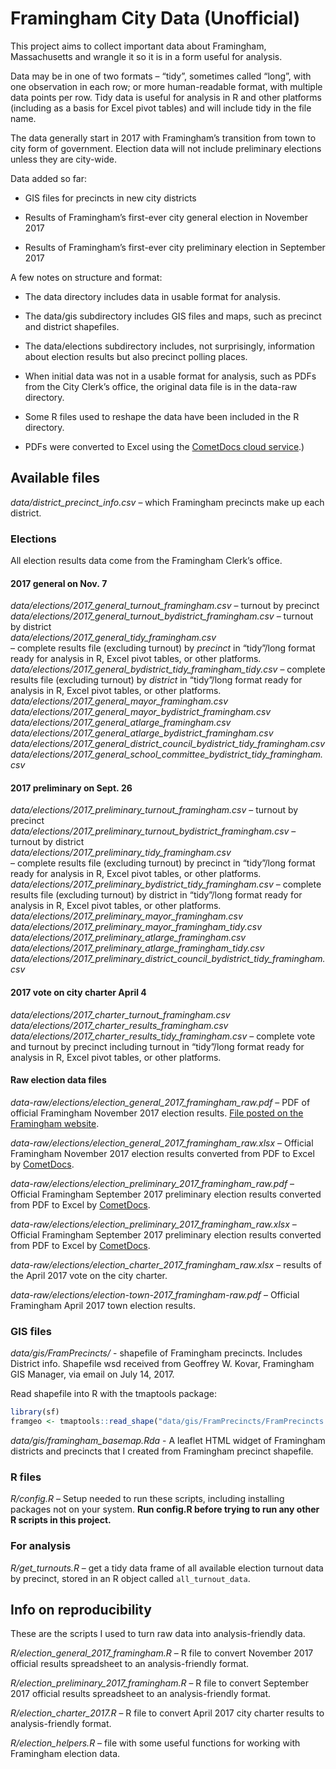 Framingham City Data (Unofficial)
================

This project aims to collect important data about Framingham,
Massachusetts and wrangle it so it is in a form useful for analysis.

Data may be in one of two formats – “tidy”, sometimes called “long”,
with one observation in each row; or more human-readable format, with
multiple data points per row. Tidy data is useful for analysis in R and
other platforms (including as a basis for Excel pivot tables) and will
include tidy in the file name.

The data generally start in 2017 with Framingham’s transition from town
to city form of government. Election data will not include preliminary
elections unless they are city-wide.

Data added so far:

  - GIS files for precincts in new city districts

  - Results of Framingham’s first-ever city general election in November
    2017

  - Results of Framingham’s first-ever city preliminary election in
    September 2017

A few notes on structure and format:

  - The data directory includes data in usable format for analysis.

  - The data/gis subdirectory includes GIS files and maps, such as
    precinct and district shapefiles.

  - The data/elections subdirectory includes, not surprisingly,
    information about election results but also precinct polling places.

  - When initial data was not in a usable format for analysis, such as
    PDFs from the City Clerk’s office, the original data file is in the
    data-raw directory.

  - Some R files used to reshape the data have been included in the R
    directory.

  - PDFs were converted to Excel using the [CometDocs cloud
    service](https://www.cometdocs.com/).)

## Available files

*data/district\_precinct\_info.csv* – which Framingham precincts make up
each district.

### Elections

All election results data come from the Framingham Clerk’s office.

#### 2017 general on Nov. 7

*data/elections/2017\_general\_turnout\_framingham.csv* – turnout by
precinct <br />
*data/elections/2017\_general\_turnout\_bydistrict\_framingham.csv* –
turnout by district <br />
*data/elections/2017\_general\_tidy\_framingham.csv* <br /> – complete
results file (excluding turnout) by *precinct* in “tidy”/long format
ready for analysis in R, Excel pivot tables, or other platforms. <br />
*data/elections/2017\_general\_bydistrict\_tidy\_framingham\_tidy.csv* –
complete results file (excluding turnout) by *district* in “tidy”/long
format ready for analysis in R, Excel pivot tables, or other
platforms.<br /> *data/elections/2017\_general\_mayor\_framingham.csv*
<br />
*data/elections/2017\_general\_mayor\_bydistrict\_framingham.csv*<br />
*data/elections/2017\_general\_atlarge\_framingham.csv* <br />
*data/elections/2017\_general\_atlarge\_bydistrict\_framingham.csv*
<br />
*data/elections/2017\_general\_district\_council\_bydistrict\_tidy\_framingham.csv*
<br />
*data/elections/2017\_general\_school\_committee\_bydistrict\_tidy\_framingham.csv*

#### 2017 preliminary on Sept. 26

*data/elections/2017\_preliminary\_turnout\_framingham.csv* – turnout by
precinct <br />
*data/elections/2017\_preliminary\_turnout\_bydistrict\_framingham.csv*
– turnout by district <br />
*data/elections/2017\_preliminary\_tidy\_framingham.csv* <br /> –
complete results file (excluding turnout) by precinct in “tidy”/long
format ready for analysis in R, Excel pivot tables, or other platforms.
*data/elections/2017\_preliminary\_bydistrict\_tidy\_framingham.csv* –
complete results file (excluding turnout) by district in “tidy”/long
format ready for analysis in R, Excel pivot tables, or other
platforms.<br />
*data/elections/2017\_preliminary\_mayor\_framingham.csv* <br />
*data/elections/2017\_preliminary\_mayor\_framingham\_tidy.csv* <br />
*data/elections/2017\_preliminary\_atlarge\_framingham.csv* <br />
*data/elections/2017\_preliminary\_atlarge\_framingham\_tidy.csv* <br />
*data/elections/2017\_preliminary\_district\_council\_bydistrict\_tidy\_framingham.csv*

#### 2017 vote on city charter April 4

*data/elections/2017\_charter\_turnout\_framingham.csv*<br />
*data/elections/2017\_charter\_results\_framingham.csv*<br />
*data/elections/2017\_charter\_results\_tidy\_framingham.csv* – complete
vote and turnout by precinct including turnout in “tidy”/long format
ready for analysis in R, Excel pivot tables, or other platforms.

#### Raw election data files

*data-raw/elections/election\_general\_2017\_framingham\_raw.pdf* – PDF
of official Framingham November 2017 election results. [File posted on
the Framingham
website](http://www.framinghamma.gov/DocumentCenter/View/28924).

*data-raw/elections/election\_general\_2017\_framingham\_raw.xlsx* –
Official Framingham November 2017 election results converted from PDF to
Excel by [CometDocs](https://www.cometdocs.com/).

*data-raw/elections/election\_preliminary\_2017\_framingham\_raw.pdf* –
Official Framingham September 2017 preliminary election results
converted from PDF to Excel by [CometDocs](https://www.cometdocs.com/).

*data-raw/elections/election\_preliminary\_2017\_framingham\_raw.xlsx* –
Official Framingham September 2017 preliminary election results
converted from PDF to Excel by [CometDocs](https://www.cometdocs.com/).

*data-raw/elections/election\_charter\_2017\_framingham\_raw.xlsx* –
results of the April 2017 vote on the city charter.

*data-raw/elections/election-town-2017\_framingham-raw.pdf* – Official
Framingham April 2017 town election results.

### GIS files

*data/gis/FramPrecincts/* - shapefile of Framingham precincts. Includes
District info. Shapefile wsd received from Geoffrey W. Kovar, Framingham
GIS Manager, via email on July 14, 2017.

Read shapefile into R with the tmaptools package:

``` r
library(sf)
framgeo <- tmaptools::read_shape("data/gis/FramPrecincts/FramPrecincts.shp", as.sf = TRUE)
```

*data/gis/framingham\_basemap.Rda* - A leaflet HTML widget of Framingham
districts and precincts that I created from Framingham precinct
shapefile.

### R files

*R/config.R* – Setup needed to run these scripts, including installing
packages not on your system. **Run config.R before trying to run any
other R scripts in this project.**

### For analysis

*R/get\_turnouts.R* – get a tidy data frame of all available election
turnout data by precinct, stored in an R object called
`all_turnout_data`.

## Info on reproducibility

These are the scripts I used to turn raw data into analysis-friendly
data.

*R/election\_general\_2017\_framingham.R* – R file to convert November
2017 official results spreadsheet to an analysis-friendly format.

*R/election\_preliminary\_2017\_framingham.R* – R file to convert
September 2017 official results spreadsheet to an analysis-friendly
format.

*R/election\_charter\_2017.R* – R file to convert April 2017 city
charter results to analysis-friendly format.

*R/election\_helpers.R* – file with some useful functions for working
with Framingham election data.
